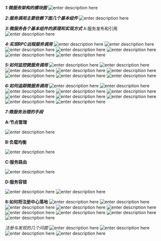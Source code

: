 ***1:微服务架构的模块图***
 ![enter description here](./images/1557036578276.png)

***2:服务调用主要依赖下面几个基本组件***
 ![enter description here](./images/1557038716679.png)

***3:微服务各个基本组件的原理和实现方式***
	A:服务发布和引用
	![enter description here](./images/1557050464797.png)

***4:实现RPC远程服务调用***
![enter description here](./images/1557048922923.png)
![enter description here](./images/1557048936686.png)
![enter description here](./images/1557048957171.png)
![enter description here](./images/1557048983894.png)
![enter description here](./images/1557050198140.png)
![enter description here](./images/1557050214317.png)
![enter description here](./images/1557050142263.png)

***5:如何监控微服务调用***
![enter description here](./images/1557103063105.png)
![enter description here](./images/1557103075085.png)
![enter description here](./images/1557103104654.png)
![enter description here](./images/1557103459021.png)
![enter description here](./images/1557103637832.png)
![enter description here](./images/1557103757071.png)
![enter description here](./images/1557103969493.png)
![enter description here](./images/1557104006340.png)

***6:如何追踪微服务调用***
![enter description here](./images/1557106415224.png)
![enter description here](./images/1557106426817.png)
![enter description here](./images/1557106461182.png)
![enter description here](./images/1557106513484.png)
![enter description here](./images/1557106590573.png)
![enter description here](./images/1557107086272.png)
![enter description here](./images/1557107103319.png)
![enter description here](./images/1557107118252.png)
![enter description here](./images/1557107165665.png)
![enter description here](./images/1557107218766.png)

***7:微服务治理的手段***

**A:节点管理**

![enter description here](./images/1557114853813.png)

**B:负载均衡**

![enter description here](./images/1557114931431.png)

**C:服务路由**

![enter description here](./images/1557115010704.png)

**D:服务容错**

![enter description here](./images/1557115044572.png)
![enter description here](./images/1557115055300.png)


**8:如何将注册中心落地**
![enter description here](./images/1557126496353.png)
![enter description here](./images/1557126509898.png)
![enter description here](./images/1557126543095.png)
![enter description here](./images/1557126551444.png)
![enter description here](./images/1557126563860.png)
![enter description here](./images/1557126572441.png)
![enter description here](./images/1557126608828.png)
![enter description here](./images/1557126621766.png)
![enter description here](./images/1557126636892.png)

*注册与发现的几个问题*
![enter description here](./images/1557126680364.png)
![enter description here](./images/1557126689677.png)
![enter description here](./images/1557126698918.png)
![enter description here](./images/1557126709912.png)